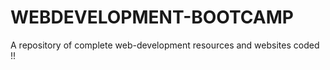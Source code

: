# WEBDEVELOPMENT-BOOTCAMP
A repository of complete web-development resources and websites coded !! 
